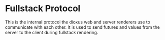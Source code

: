 # Fullstack Protocol

This is the internal protocol the dioxus web and server renderers use to communicate with each other. It is used to send futures and values from the server to the client during fullstack rendering.
